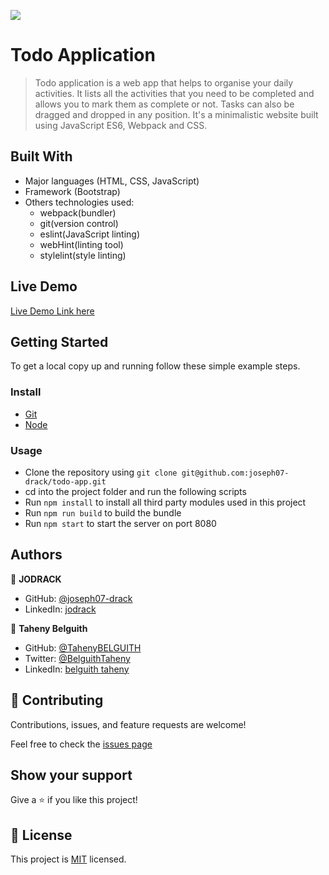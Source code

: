 ![](https://img.shields.io/badge/Todo-App-blueviolet)

# Todo Application

> Todo application is a web app that helps to organise your daily activities.
> It lists all the activities that you need to be completed and allows you to mark them as complete or not.
> Tasks can also be dragged and dropped in any position. It's a minimalistic website built using JavaScript ES6, Webpack and CSS.

## Built With

- Major languages (HTML, CSS, JavaScript)
- Framework (Bootstrap)
- Others technologies used:
  - webpack(bundler)
  - git(version control)
  - eslint(JavaScript linting)
  - webHint(linting tool)
  - stylelint(style linting)

## Live Demo

[Live Demo Link here](https://joseph07-drack.github.io/todo-app/dist/)

## Getting Started

To get a local copy up and running follow these simple example steps.

### Install

- [Git](https://git-scm.com/downloads)
- [Node](https://nodejs.org/en/download/)

### Usage

- Clone the repository using `git clone git@github.com:joseph07-drack/todo-app.git`
- cd into the project folder and run the following scripts
- Run `npm install` to install all third party modules used in this project
- Run `npm run build` to build the bundle
- Run `npm start` to start the server on port 8080

## Authors

👤 **JODRACK**

- GitHub: [@joseph07-drack](https://github.com/joseph07-drack)
- LinkedIn: [jodrack](https://www.linkedin.com/in/joseph-buingo-ab2682225/)


👩 **Taheny Belguith**

- GitHub: [@TahenyBELGUITH](https://github.com/TahenyBELGUITH)
- Twitter: [@BelguithTaheny](https://twitter.com/BelguithTaheny)
- LinkedIn: [belguith taheny](https://www.linkedin.com/in/belguith-taheny-47b93a162/)



## 🤝 Contributing

Contributions, issues, and feature requests are welcome!

Feel free to check the [issues page](https://github.com/joseph07-drack/todo-app/issues)

## Show your support

Give a ⭐️ if you like this project!

## 📝 License

This project is [MIT](./MIT.md) licensed.

